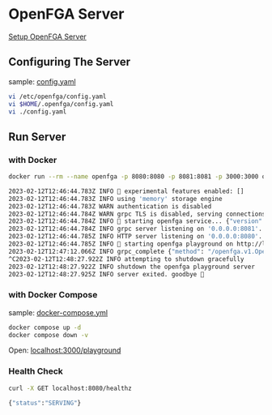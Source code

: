 # OpenFGA Server

[Setup OpenFGA Server](https://openfga.dev/docs/getting-started/setup-openfga)

## Configuring The Server

sample: [config.yaml](config.yaml)

```bash
vi /etc/openfga/config.yaml
vi $HOME/.openfga/config.yaml
vi ./config.yaml
```

## Run Server

### with Docker

```bash
docker run --rm --name openfga -p 8080:8080 -p 8081:8081 -p 3000:3000 openfga/openfga run
```

```bash
2023-02-12T12:46:44.783Z INFO 🧪 experimental features enabled: []
2023-02-12T12:46:44.783Z INFO using 'memory' storage engine
2023-02-12T12:46:44.783Z WARN authentication is disabled
2023-02-12T12:46:44.784Z WARN grpc TLS is disabled, serving connections using insecure plaintext
2023-02-12T12:46:44.784Z INFO 🚀 starting openfga service... {"version": "v0.3.4", "date": "2023-02-03T19:57:57Z", "commit": "4fed525fb64087ec1360cce1ff6f7067ccfe19af", "go-version": "go1.18.10"}
2023-02-12T12:46:44.784Z INFO grpc server listening on '0.0.0.0:8081'...
2023-02-12T12:46:44.785Z INFO HTTP server listening on '0.0.0.0:8080'...
2023-02-12T12:46:44.785Z INFO 🛝 starting openfga playground on http://localhost:3000/playground
2023-02-12T12:47:12.066Z INFO grpc_complete {"method": "/openfga.v1.OpenFGAService/ListStores", "took": 0.000018269}
^C2023-02-12T12:48:27.922Z INFO attempting to shutdown gracefully
2023-02-12T12:48:27.922Z INFO shutdown the openfga playground server
2023-02-12T12:48:27.925Z INFO server exited. goodbye 👋
```

### with Docker Compose

sample: [docker-compose.yml](docker-compose.yml)

```bash
docker compose up -d
docker compose down -v
```

Open: [localhost:3000/playground](http://localhost:3000/playground)

### Health Check

```bash
curl -X GET localhost:8080/healthz

{"status":"SERVING"}
```
